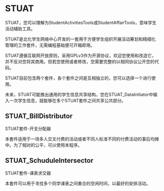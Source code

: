 # STUAT

STUAT，您可以理解为StudentActivitiesTools或StudentAffairTools，意味学生活动辅助工具。

STUAT是北化学生网络中心开发的一套用于方便学生组织开展活动筹划和精细化管理的工作套件，无需编程基础便可开箱即用。

STUAT遵循互联网开放原则，采用GPLv3作为开源协议，欢迎您使用和改造它，并不反对您将其商用。但若您使用或者修改，您需要完整的以相同协议公开您的代码。

STUAT目前包含两个套件，各个套件之间是互相独立的，您可以选择一个进行使用。

未来，STUAT可能推出通用的学生信息共享结构，您在STUAT_DataInitiator中输入一次学生信息，就能够在多个STUAT套件之间共享公共部分。

## STUAT_BillDistributor

STUAT套件-开支分配器

本套件适用于一场多人交叉付费的活动或者不同人标准不同的付费活动的事后均摊中。为了相对的公平，可以使用本程序。

## STUAT_SchuduleIntersector

STUAT套件-课表求交器

本套件可以用于寻找多个同学课表之间重合的空闲时间，以最好的安排活动。
